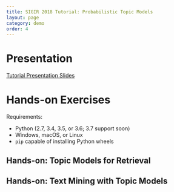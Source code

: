 ```yaml
---
title: SIGIR 2018 Tutorial: Probabilistic Topic Models
layout: page
category: demo
order: 4
---
```


# Presentation
[Tutorial Presentation Slides](https://www.dropbox.com/s/5qmjfcutwowvv7h/sigir18-tutorial-topic-model-zhai.pptx?dl=0)

# Hands-on Exercises

Requirements:
- Python (2.7, 3.4, 3.5, or 3.6; 3.7 support soon)
- Windows, macOS, or Linux
- `pip` capable of installing Python wheels

## Hands-on: Topic Models for Retrieval

<script src="https://gist.github.com/skystrife/2942c00ba09905320535b3e1e5784ee7.js"></script>

## Hands-on: Text Mining with Topic Models

<script src="https://gist.github.com/skystrife/bf9c75cf0abe1c9a98acaf2d846fc350.js"></script>
